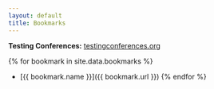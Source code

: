 ```yaml
---
layout: default
title: Bookmarks
---
```


**Testing Conferences:** [testingconferences.org](https://testingconferences.org/)  

{% for bookmark in site.data.bookmarks %}
* [{{ bookmark.name }}]({{ bookmark.url }})
{% endfor %}
